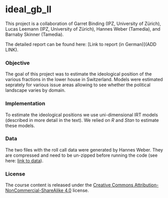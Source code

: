 # ideal_gb_ll

This project is a collaboration of Garret Binding (IPZ, University of Zürich), Lucas Leemann (IPZ, University of Zürich), Hannes Weber (Tamedia), and Barnaby Skinner (Tamedia).

The detailed report can be found here: [Link to report (in German)](ADD LINK).

### Objective

The goal of this project was to estimate the ideological position of the various fractions in the lower house in Switzerland. Models were estimated seprately for various issue areas allowing to see whether the political landscape varies by domain.

### Implementation
 
 To estimate the ideological positions we use uni-dimensional IRT models (described in more detail in the text). We relied on *R* and *Stan* to estimate these models.

### Data
The two files with the roll call data were generated by Hannes Weber. They are compressed and need to be un-zipped before running the code (see here: [link to data](https://github.com/lleemann/ideal_gb_ll/tree/master/Data)).

### License
The course content is released under the [Creative Commons Attribution-NonCommercial-ShareAlike 4.0](http://creativecommons.org/licenses/by-nc-sa/4.0/) license.
